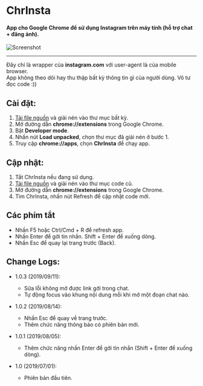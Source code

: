 # ChrInsta

#### App cho Google Chrome để sử dụng Instagram trên máy tính (hỗ trợ chat + đăng ảnh).

![Screenshot](https://i.imgur.com/ysVuUrV.png)

---

Đây chỉ là wrapper của **instagram.com** với user-agent là của mobile browser.  
App không theo dõi hay thu thập bất kỳ thông tin gì của người dùng. Vô tư đọc code :))  

## Cài đặt:
1. [Tải file nguồn](https://github.com/redphx/chrinsta/archive/master.zip) và giải nén vào thư mục bất kỳ.
2. Mở đường dẫn **chrome://extensions** trong Google Chrome.
3. Bật **Developer mode**.
4. Nhấn nút **Load unpacked**, chọn thư mục đã giải nén ở bước 1.
5. Truy cập **chrome://apps**, chọn **ChrInsta** để chạy app.

## Cập nhật:
1. Tắt ChrInsta nếu đang sử dụng.
2. [Tải file nguồn](https://github.com/redphx/chrinsta/archive/master.zip) và giải nén vào thư mục code cũ.
3. Mở đường dẫn **chrome://extensions** trong Google Chrome.
4. Tìm ChrInsta, nhấn nút Refresh để cập nhật code mới.

## Các phím tắt
- Nhấn F5 hoặc Ctrl/Cmd + R để refresh app.
- Nhấn Enter để gởi tin nhắn. Shift + Enter để xuống dòng.
- Nhấn Esc để quay lại trang trước (Back).

## Change Logs:

- 1.0.3 (2019/09/11):
  - Sửa lỗi không mở được link gởi trong chat.
  - Tự động focus vào khung nội dung mỗi khi mở một đoạn chat nào.

- 1.0.2 (2019/08/14):
  - Nhấn Esc để quay về trang trước.
  - Thêm chức năng thông báo có phiên bản mới.

- 1.0.1 (2019/08/05):
  - Thêm chức năng nhấn Enter để gởi tin nhắn (Shift + Enter để xuống dòng).

- 1.0 (2019/07/01):
  - Phiên bản đầu tiên.
